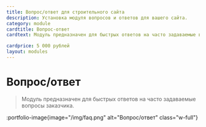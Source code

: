 ```yaml
---
title: Вопрос/ответ для строительного сайта
description: Установка модуля вопросов и ответов для вашего сайта.
category: module
cardtitle: Вопрос-ответ
cardtext: Модуль предназначен для быстрых ответов на часто задаваемые вопросы заказчика.

cardprice: 5 000 рублей
layout: modules 
---
```

# Вопрос/ответ

>Модуль предназначен для быстрых ответов на часто задаваемые вопросы заказчика.

:portfolio-image{image="/img/faq.png" alt="Вопрос/ответ" class="w-full"}

